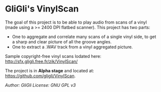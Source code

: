 # GliGli's VinylScan

The goal of this project is to be able to play audio from scans of a vinyl (made using a >= 2400 DPI flatbed scanner).
This project has two parts:
- One to aggregate and correlate many scans of a single vinyl side, to get a sharp and clear picture of all the groove angles.
- One to extract a .WAV track from a vinyl aggregated picture.

Sample copyright-free vinyl scans lodated here: <http://sfx.gligli.free.fr/zik/VinylScan/>

The project is in **Alpha stage** and located at: <https://github.com/gligli/VinylScan>.

_Author: GliGli_
_License: GNU GPL v3_
